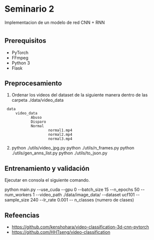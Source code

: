 # Seminario 2
Implementacion de un modelo de red CNN + RNN
 

#
## Prerequisitos
* PyTorch 
* FFmpeg
* Python 3
* Flask

## Preprocesamiento 
1. Ordenar los videos del dataset de la siguiente manera dentro de las carpeta ./data/video_data

  ```
   data 
       video_data    
              Abuso
              Disparo
              Normal 
                      normal1.mp4
                      normal2.mp4
                      normal3.mp4
  ```


 2. python ./utils/video_jpg.py
    python ./utils/n_frames.py
    python ./utils/gen_anns_list.py
    python ./utils/to_json.py 
  

## Entrenamiento y validación 

Ejecutar en consola el siguiente comando.

python main.py --use_cuda --gpu 0 --batch_size 15 --n_epochs 50 --num_workers 1  --video_path ./data/image_data/  --dataset ucf101 --sample_size 240 --lr_rate 0.001 -- n_classes (numero de clases)



## Refeencias
* https://github.com/kenshohara/video-classification-3d-cnn-pytorch
* https://github.com/HHTseng/video-classification

 

